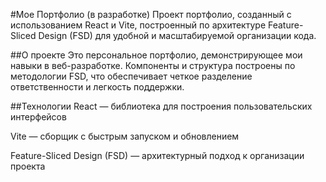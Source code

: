 #Мое Портфолио (в разработке)
Проект портфолио, созданный с использованием React и Vite, построенный по архитектуре Feature-Sliced Design (FSD) для удобной и масштабируемой организации кода.

##О проекте
Это персональное портфолио, демонстрирующее мои навыки в веб-разработке. Компоненты и структура построены по методологии FSD, что обеспечивает четкое разделение ответственности и легкость поддержки.

##Технологии
React — библиотека для построения пользовательских интерфейсов

Vite — сборщик с быстрым запуском и обновлением

Feature-Sliced Design (FSD) — архитектурный подход к организации проекта
